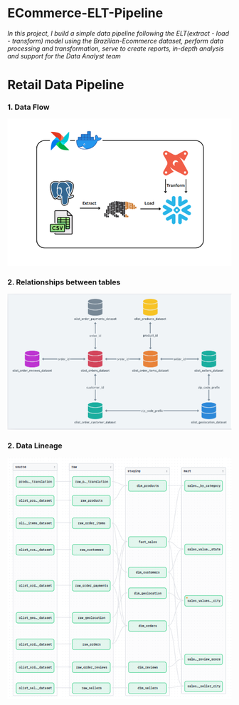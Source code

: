 # ECommerce-ELT-Pipeline

###### In this project, I build a simple data pipeline following the ELT(extract - load - transform) model using the Brazilian-Ecommerce dataset, perform data processing and transformation, serve to create reports, in-depth analysis and support for the Data Analyst team








# Retail Data Pipeline
### 1. Data Flow
![Hình minh họa](./images/DataFlow.png)

### 2. Relationships between tables
![Hình minh họa](./images/relational.png)

### 2. Data Lineage
![Hình minh họa](./images/data-lineage.png)

